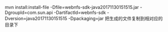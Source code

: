 mvn install:install-file -Dfile=webnfs-sdk-java20171130151515.jar -DgroupId=com.sun.api -DartifactId=webnfs-sdk -Dversion=java20171130151515 -Dpackaging=jar
把生成的文件复制到相对应的目录下
